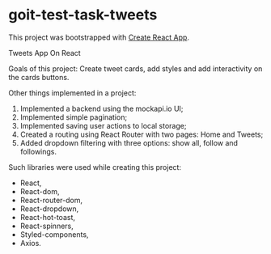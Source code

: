 # goit-test-task-tweets

This project was bootstrapped with [Create React App](https://github.com/facebook/create-react-app).

Tweets App On React

Goals of this project: Create tweet cards, add styles and add interactivity on
the cards buttons.

Other things implemented in a project:

1. Implemented a backend using the mockapi.io UI;
2. Implemented simple pagination;
3. Implemented saving user actions to local storage;
4. Created a routing using React Router with two pages: Home and Tweets;
5. Added dropdown filtering with three options: show all, follow and followings.

Such libraries were used while creating this project:

- React,
- React-dom,
- React-router-dom,
- React-dropdown,
- React-hot-toast,
- React-spinners,
- Styled-components,
- Axios.
